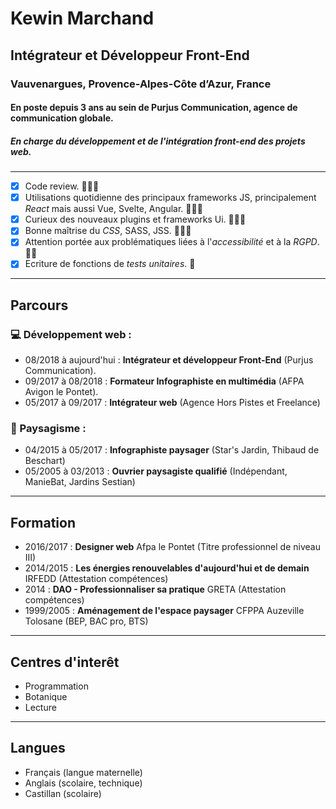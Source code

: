 # Kewin Marchand
## Intégrateur et Développeur Front-End
### Vauvenargues, Provence-Alpes-Côte d’Azur, France 
#### En poste depuis 3 ans au sein de Purjus Communication, agence de communication globale. 
##### En charge du développement et de l'intégration front-end des projets web.

---

- [x] Code review. 💪💪💪
- [x] Utilisations quotidienne des principaux frameworks JS, principalement *React* mais aussi Vue, Svelte, Angular. 💪💪💪
- [x] Curieux des nouveaux plugins et frameworks Ui. 💪💪💪
- [x] Bonne maîtrise du *CSS*, SASS, JSS. 💪💪💪
- [x] Attention portée aux problématiques liées à l'*accessibilité* et à la *RGPD*. 💪💪
- [x] Ecriture de fonctions de *tests unitaires*. 💪

---

## Parcours
### 💻 Développement web :

- 08/2018 à aujourd'hui : **Intégrateur et développeur Front-End** (Purjus Communication).
- 09/2017 à 08/2018 : **Formateur Infographiste en multimédia** (AFPA Avigon le Pontet).
- 05/2017 à 09/2017 : **Intégrateur web** (Agence Hors Pistes et Freelance)

### 🌳 Paysagisme :
- 04/2015 à 05/2017 : **Infographiste paysager** (Star's Jardin, Thibaud de Beschart)
- 05/2005 à 03/2013 : **Ouvrier paysagiste qualifié** (Indépendant, ManieBat, Jardins Sestian)

---

## Formation

- 2016/2017 : **Designer web** Afpa le Pontet (Titre professionnel de niveau III)
- 2014/2015 : **Les énergies renouvelables d'aujourd'hui et de demain** IRFEDD (Attestation compétences)
- 2014 : **DAO - Professionnaliser sa pratique** GRETA (Attestation compétences)
- 1999/2005 : **Aménagement de l'espace paysager** CFPPA Auzeville Tolosane (BEP, BAC pro, BTS)

---

## Centres d'interêt

- Programmation
- Botanique
- Lecture

---

## Langues

- Français (langue maternelle)
- Anglais (scolaire, technique)
- Castillan (scolaire)






<!--
**kewinMarchand/kewinMarchand** is a ✨ _special_ ✨ repository because its `README.md` (this file) appears on your GitHub profile.

Here are some ideas to get you started:

- 🔭 I’m currently working on ...
- 🌱 I’m currently learning ...
- 👯 I’m looking to collaborate on ...
- 🤔 I’m looking for help with ...
- 💬 Ask me about ...
- 📫 How to reach me: ...
- 😄 Pronouns: ...
- ⚡ Fun fact: ...
-->
